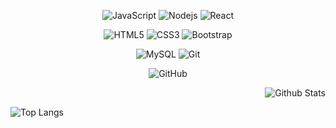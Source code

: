 


<div align='center'>

![JavaScript](https://img.shields.io/badge/-JavaScript-black?style=flat-square&logo=javascript)
![Nodejs](https://img.shields.io/badge/-Nodejs-black?style=flat-square&logo=Node.js)
![React](https://img.shields.io/badge/-React-black?style=flat-square&logo=react)

![HTML5](https://img.shields.io/badge/-HTML5-E34F26?style=flat-square&logo=html5&logoColor=white)
![CSS3](https://img.shields.io/badge/-CSS3-1572B6?style=flat-square&logo=css3)
![Bootstrap](https://img.shields.io/badge/-Bootstrap-563D7C?style=flat-square&logo=bootstrap)

![MySQL](https://img.shields.io/badge/-MySQL-black?style=flat-square&logo=mysql)
![Git](https://img.shields.io/badge/-Git-black?style=flat-square&logo=git)

![GitHub](https://img.shields.io/badge/-GitHub-181717?style=flat-square&logo=github)
<div align='center'>
<div align='right' width='50%' height='250px'>
  
![Github Stats](https://github-readme-stats.vercel.app/api?username=lcmpbll&count_private=true&show_icons=true&include_all_commits=true)
  
</div>
<div align='left' width='50%' height='250px'>
  
![Top Langs](https://github-readme-stats.vercel.app/api/top-langs/?username=lcmpbll&hide=TeX&layout=compact)
  
</div>
</div>

</div>
